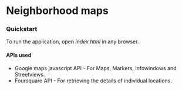 # Neighborhood maps
### Quickstart
To run the application, open _index.html_ in any browser.

#### APIs used
* Google maps javascript API - For Maps, Markers, Infowindows and Streetviews.
* Foursquare API - For retrieving the details of individual locations.